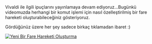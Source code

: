 Vivaldi ile ilgili ipuçlarını yayınlamaya devam ediyoruz...Bugünkü videomuzda herhangi bir komut işlemi için nasıl özelleştirilmiş bir fare hareketi oluşturabileceğiniz gösteriyoruz.

Gördüğünüz üzere her şey sadece birkaç tıklamadan ibaret :)


[![Yeni Bir Fare Hareketi Oluşturma](//res.cloudinary.com/vivaldi/image/upload/v1464842010/gesture_c7pbbf.png)](https://www.youtube.com/watch?v=tQvSDd6-ol4 "Yeni Bir Fare Hareketi Oluşturma")
